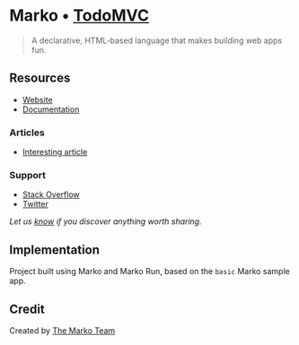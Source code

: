 # Marko • [TodoMVC](http://todomvc.com)

> A declarative, HTML‑based language that makes building web apps fun.

## Resources

- [Website](https://markojs.com)
- [Documentation](https://markojs.com/docs)

### Articles

- [Interesting article]()

### Support

- [Stack Overflow](http://stackoverflow.com/questions/tagged/marko)
- [Twitter](http://twitter.com/MarkoDevTeam)

_Let us [know](https://github.com/tastejs/todomvc/issues) if you discover anything worth sharing._

## Implementation

Project built using Marko and Marko Run, based on the `basic` Marko sample app.

## Credit

Created by [The Marko Team](http://markojs.com)
